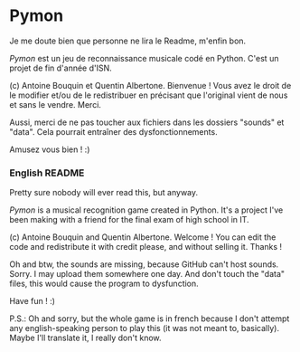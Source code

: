 # Pymon
Je me doute bien que personne ne lira le Readme, m'enfin bon.

*Pymon* est un jeu de reconnaissance musicale codé en Python. C'est un projet de fin d'année d'ISN.

(c) Antoine Bouquin et Quentin Albertone. Bienvenue ! Vous avez le droit de le modifier
et/ou de le redistribuer en précisant que l'original vient de nous et sans le vendre. Merci.

Aussi, merci de ne pas toucher aux fichiers dans les dossiers "sounds" et "data".
Cela pourrait entraîner des dysfonctionnements.

Amusez vous bien ! :)

### English README

Pretty sure nobody will ever read this, but anyway.

*Pymon* is a musical recognition game created in Python. It's a project I've been making with a friend for the final exam of high school in IT.

(c) Antoine Bouquin and Quentin Albertone. Welcome ! You can edit the code and redistribute it with credit please, and without selling it. Thanks !

Oh and btw, the sounds are missing, because GitHub can't host sounds. Sorry. I may upload them somewhere one day.
And don't touch the "data" files, this would cause the program to dysfunction.

Have fun ! :)

P.S.: Oh and sorry, but the whole game is in french because I don't attempt any english-speaking person to play this (it was not meant to, basically). Maybe I'll translate it, I really don't know.
